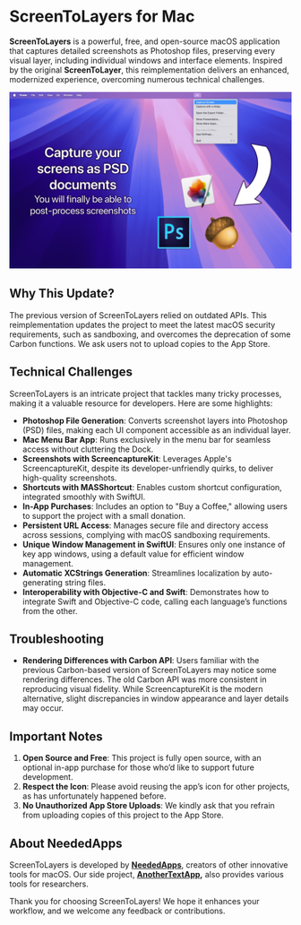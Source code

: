 # ScreenToLayers for Mac

**ScreenToLayers** is a powerful, free, and open-source macOS application that captures detailed screenshots as Photoshop files, preserving every visual layer, including individual windows and interface elements. Inspired by the original **ScreenToLayer**, this reimplementation delivers an enhanced, modernized experience, overcoming numerous technical challenges.

![ScreenToLayers screenshot](Assets/Screenshots/Screenshot-Mac-1.jpg)

## Why This Update?

The previous version of ScreenToLayers relied on outdated APIs. This reimplementation updates the project to meet the latest macOS security requirements, such as sandboxing, and overcomes the deprecation of some Carbon functions. We ask users not to upload copies to the App Store.

## Technical Challenges

ScreenToLayers is an intricate project that tackles many tricky processes, making it a valuable resource for developers. Here are some highlights:

- **Photoshop File Generation**: Converts screenshot layers into Photoshop (PSD) files, making each UI component accessible as an individual layer.
- **Mac Menu Bar App**: Runs exclusively in the menu bar for seamless access without cluttering the Dock.
- **Screenshots with ScreencaptureKit**: Leverages Apple's ScreencaptureKit, despite its developer-unfriendly quirks, to deliver high-quality screenshots.
- **Shortcuts with MASShortcut**: Enables custom shortcut configuration, integrated smoothly with SwiftUI.
- **In-App Purchases**: Includes an option to "Buy a Coffee," allowing users to support the project with a small donation.
- **Persistent URL Access**: Manages secure file and directory access across sessions, complying with macOS sandboxing requirements.
- **Unique Window Management in SwiftUI**: Ensures only one instance of key app windows, using a default value for efficient window management.
- **Automatic XCStrings Generation**: Streamlines localization by auto-generating string files.
- **Interoperability with Objective-C and Swift**: Demonstrates how to integrate Swift and Objective-C code, calling each language’s functions from the other.

## Troubleshooting

- **Rendering Differences with Carbon API**: Users familiar with the previous Carbon-based version of ScreenToLayers may notice some rendering differences. The old Carbon API was more consistent in reproducing visual fidelity. While ScreencaptureKit is the modern alternative, slight discrepancies in window appearance and layer details may occur.

## Important Notes

1. **Open Source and Free**: This project is fully open source, with an optional in-app purchase for those who’d like to support future development.
2. **Respect the Icon**: Please avoid reusing the app’s icon for other projects, as has unfortunately happened before.
3. **No Unauthorized App Store Uploads**: We kindly ask that you refrain from uploading copies of this project to the App Store.

## About NeededApps

ScreenToLayers is developed by **[NeededApps](https://neededapps.com)**, creators of other innovative tools for macOS. Our side project, **[AnotherTextApp](https://anothertextapp.com),** also provides various tools for researchers.

Thank you for choosing ScreenToLayers! We hope it enhances your workflow, and we welcome any feedback or contributions.
